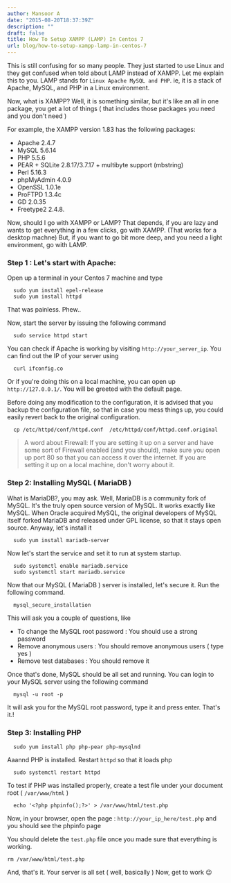 ```yaml
---
author: Mansoor A
date: "2015-08-20T18:37:39Z"
description: ""
draft: false
title: How To Setup XAMPP (LAMP) In Centos 7
url: blog/how-to-setup-xampp-lamp-in-centos-7
---
```



This is still confusing for so many people. They just started to use Linux and they get confused when told about LAMP instead of XAMPP. Let me explain this to you. LAMP stands for `Linux Apache MySQL and PHP`. ie, it is a stack of Apache, MySQL, and PHP in a Linux environment.


Now, what is XAMPP? Well, it is something similar, but it's like an all in one package, you get a lot of things ( that includes those packages you need and you don't need )

For example, the XAMPP version 1.83 has the following packages:

 - Apache 2.4.7
 - MySQL 5.6.14
 - PHP 5.5.6
 - PEAR + SQLite 2.8.17/3.7.17 + multibyte support (mbstring)
 - Perl 5.16.3
 - phpMyAdmin 4.0.9
 - OpenSSL 1.0.1e
 - ProFTPD 1.3.4c
 - GD 2.0.35    
 - Freetype2 2.4.8.

  
Now, should I go with XAMPP or LAMP? That depends, if you are lazy and wants to get everything in a few clicks, go with XAMPP. (That works for a desktop machne) But, if you want to go bit more deep, and you need a light environment, go with LAMP.



### Step 1 : Let's start with Apache:

Open up a terminal in your Centos 7 machine and type
```
  sudo yum install epel-release
  sudo yum install httpd
```
    
That was painless. Phew..
 
Now, start the server by issuing the following command  
```
  sudo service httpd start
```
  
You can check if Apache is working by visiting `http://your_server_ip`. You can find out the IP of your server using
```
  curl ifconfig.co
```

Or if you're doing this on a local machine, you can open up `http://127.0.0.1/`. You will be greeted with the default page.

Before doing any modification to the configuration, it is advised that you backup the configuration file, so that in case you mess things up, you could easily revert back to the original configuration.

```
  cp /etc/httpd/conf/httpd.conf  /etc/httpd/conf/httpd.conf.original
```
  
> A word about Firewall: If you are setting it up on a server and have some sort of Firewall enabled (and you should), make sure you open up port 80 so that you can access it over the internet. If you are setting it up on a local machine, don't worry about it.


### Step 2: Installing MySQL ( MariaDB )

What is MariaDB?, you may ask. Well, MariaDB is a community fork of MySQL. It's the truly open source version of MySQL. 
It works exactly like MySQL. When Oracle acquired MySQL, the original developers of MySQL itself forked MariaDB and released under GPL license, so that it stays open source. Anyway, let's install it
  
```
  sudo yum install mariadb-server
```
  
Now let's start the service and set it to run at system startup.
  
```
  sudo systemctl enable mariadb.service
  sudo systemctl start mariadb.service
```
  

Now that our MySQL ( MariaDB ) server is installed, let's secure it. Run the following command.

```
  mysql_secure_installation
```
  
This will ask you a couple of questions, like

 - To change the MySQL root password : You should use a strong password
 - Remove anonymous users : You should remove anonymous users ( type yes )
 - Remove test databases : You should remove it
  
Once that's done, MySQL should be all set and running. You can login to your MySQL server using the following command

```
  mysql -u root -p
```
  
It will ask you for the MySQL root password, type it and press enter. That's it.!

### Step 3: Installing PHP

```
  sudo yum install php php-pear php-mysqlnd
```
  
Aaannd PHP is installed. Restart `httpd` so that it loads php
```
  sudo systemctl restart httpd
```

To test if PHP was installed properly, create a test file under your document root ( `/var/www/html` )
  
```
  echo '<?php phpinfo();?>' > /var/www/html/test.php
```
  
Now, in your browser, open the page : `http://your_ip_here/test.php` and you should see the phpinfo page

You should delete the `test.php` file once you made sure that everything is working.

```
rm /var/www/html/test.php
```

And, that's it. Your server is all set ( well, basically ) Now, get to work 😉

